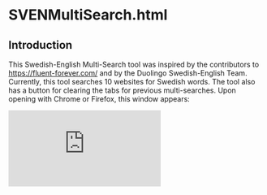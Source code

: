 # SVENMultiSearch.html
## Introduction
This Swedish-English Multi-Search tool was inspired by the contributors to https://fluent-forever.com/ and by the Duolingo
Swedish-English Team.  Currently, this tool searches 10 websites for Swedish words.  The tool also has a button 
for clearing the tabs for previous multi-searches.  Upon opening with Chrome or Firefox, this window appears:

![SVEN Multi Search screen shot](https://github.com/CanDKD/SV_Multi_Search/blob/master/SVENMultiSearch.html)

